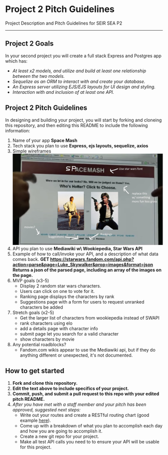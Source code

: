 # Project 2 Pitch Guidelines
Project Description and Pitch Guidelines for SEIR SEA P2

---
## Project 2 Goals

In your second project you will create a full stack Express and Postgres app which has:
- *At least x2 models, and utilize and build at least one relationship between the two models.*
- *Sequelize as an ORM to interact with and create your database.*
- *An Express server utilizing EJS/EJS layouts for UI design and styling.*
- *Interaction with and inclusion of at least one API.*

## Project 2 Pitch Guidelines

In designing and building your project, you will start by forking and cloneing this repository, and then editing this README to include the following information: 
1. Name of your app
   **Space Mash**
2. Tech stack you plan to use
    **Express, ejs layouts, sequelize, axios**
3. Simple wireframes
    ![spacemash](spacemash.jpg)
5. API you plan to use
    **Mediawiki w\ Wookiepedia, Star Wars API**
6. Example of how to call/invoke your API, and a description of what data comes back. 
    **GET https://starwars.fandom.com/api.php?action=parse&page=Luke_Skywalker&prop=images&format=json**
    **Returns a json of the parsed page, including an array of the images on the page.**
7. MVP goals (x3-5)
    - Display 2 random star wars characters.
    - Users can click on one to vote for it.
    - Ranking page displays the characters by rank
    - Suggestions page with a form for users to request unranked characters be added
8. Stretch goals (x2-5)
    - Get the larger list of characters from wookiepedia instead of SWAPI
    - rank characters using elo
    - add a details page with character info
    - submit page let you search for a valid character
    - show characters by movie
9. Any potential roadblocks?
    - Fandom.com wikis appear to use the Mediawiki api, but if they do anything different or unexpected, it's not documented.

## How to get started
1. **Fork and clone this repository.**
2. **Edit the text above to include specifics of your project.**
3. **Commit, push, and submit a pull request to this repo with your edited pitch README.**
4. *After you have met with a staff member and your pitch has been approved, suggested next steps:*
      * Write out your routes and create a RESTful routing chart (good example [here](https://gk-hynes.github.io/restful-routes-chart/)).
      * Come up with a breakdown of what you plan to accomplish each day and how you are going to accomplish it.
      * Create a new git repo for your project. 
      * Make all test API calls you need to to ensure your API will be usable for this project. 
      




